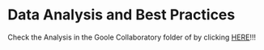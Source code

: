 # Data Analysis and Best Practices
Check the Analysis in the Goole Collaboratory folder of by clicking [HERE](https://github.com/bbucalonserra/data_analysis_and_best_practices/blob/main/Project_Woman_Violence.ipynb)!!!
